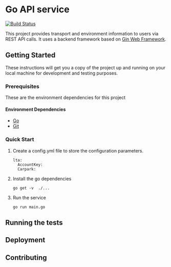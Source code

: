 # Go API service

[![Build Status](https://travis-ci.org/comispan/go-api-server.svg?branch=master)](https://travis-ci.org/comispan/go-api-server)

This project provides transport and environment information to users via REST API calls. It uses a backend framework based on [Gin Web Framework](https://github.com/gin-gonic/gin).

## Getting Started

These instructions will get you a copy of the project up and running on your local machine for development and testing purposes.

### Prerequisites

These are the environment dependencies for this project

#### Environment Dependencies

  - [Go](https://golang.org/dl/)
  - [Git](https://git-scm.com/downloads)

### Quick Start

1. Create a config.yml file to store the configuration parameters.

   ```
   lta:
     AccountKey: 
     Carpark: 
   ```

2. Install the go dependencies

   ```golang
   go get -v  ./...
   ``` 

3. Run the service

   ```golang
   go run main.go
   ```
## Running the tests

## Deployment

## Contributing
